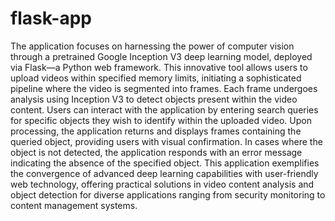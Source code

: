 # flask-app
The application focuses on harnessing the power of computer vision through a pretrained Google Inception V3 deep learning model, deployed via Flask—a Python web framework. This innovative tool allows users to upload videos within specified memory limits, initiating a sophisticated pipeline where the video is segmented into frames. Each frame undergoes analysis using Inception V3 to detect objects present within the video content. Users can interact with the application by entering search queries for specific objects they wish to identify within the uploaded video. Upon processing, the application returns and displays frames containing the queried object, providing users with visual confirmation. In cases where the object is not detected, the application responds with an error message indicating the absence of the specified object. This application exemplifies the convergence of advanced deep learning capabilities with user-friendly web technology, offering practical solutions in video content analysis and object detection for diverse applications ranging from security monitoring to content management systems.
